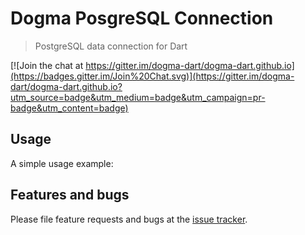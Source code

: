 # Dogma PosgreSQL Connection

> PostgreSQL data connection for Dart

[![Join the chat at https://gitter.im/dogma-dart/dogma-dart.github.io](https://badges.gitter.im/Join%20Chat.svg)](https://gitter.im/dogma-dart/dogma-dart.github.io?utm_source=badge&utm_medium=badge&utm_campaign=pr-badge&utm_content=badge)

## Usage

A simple usage example:

## Features and bugs

Please file feature requests and bugs at the [issue tracker][tracker].

[tracker]: https://github.com/dogma-dart/dogma-postgresql-connection/issues
